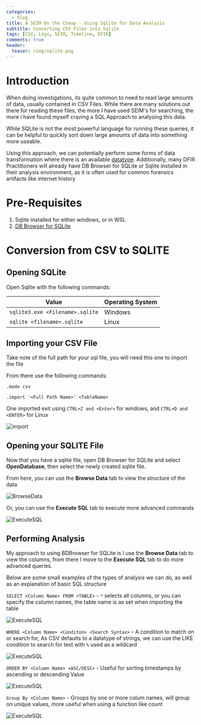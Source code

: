 ```yaml
---
categories:
  - blog
title: A SEIM On the Cheap - Using Sqlite for Data Analysis
subtitle: Converting CSV Files into Sqlite
tags: [CSV, Logs, SEIM, Timeline, DFIR]
comments: true
header:
  teaser: /img/sqlite.png
---
```


# Introduction
When doing investigations, its quite common to need to read large amounts of data, usually contained in CSV Files. While there are many solutions out there for reading these files, the more I have used SEIM's for searching, the more i have found myself craving a SQL Approach to analysing this data.


While SQLite is not the most powerful language for running these queries, it can be helpful to quickly sort down large amounts of data into something more useable. 

Using this approach, we can potentially perform some forms of data transformation where there is an available [datatype](https://www.sqlite.org/datatype3.html). Additionally, many DFIR Practitioners will already have DB Browser for SQLite or Sqlite installed in their analysis environment, as it is often used for common forensics artifacts like internet history


# Pre-Requisites

1. Sqlite installed for either windows, or in WSL
2. [DB Browser for SQLite](https://sqlitebrowser.org/dl/)


# Conversion from CSV to SQLITE

## Opening SQLite

Open Sqlite with the following commands:


Value | Operating System
-------|--------
`sqlite3.exe <Filename>.sqlite`	| Windows
`sqlite <filename>.sqlite`	| Linux

## Importing your CSV File

Take note of the full path for your sql file, you will need this one to import the file

From there use the following commands:

`.mode csv`

`.import '<Full Path Name>' <TableName>`

One imported exit using  `CTRL+Z and <Enter>` for windows, and `CTRL+D and <ENTER>` for Linux

![import](/img/sql/import.png)

## Opening your SQLITE File

Now that you have a sqlite file, open DB Browser for SQLite and select **OpenDatabase**, then select the newly created sqlite file.

From here, you can use the **Browse Data** tab to view the structure of the data

![BrowseData](/img/sql/bd.png)

Or, you can use the **Execute SQL** tab to execute more advanced commands

![ExecuteSQL](/img/sql/es.png)

## Performing Analysis

My approach to using BDBrowser for SQLite is I use the **Browse Data** tab to view the columns, from there I move to the **Execute SQL** tab to do more advanced queries.

Below are some small examples of the types of analysis we can do, as well as an explanation of basic SQL structure

`SELECT <Column Name> FROM <TABLE>` - `*` selects all columns, or you can specify the column names, the table name is as set when importing the table

![ExecuteSQL](/img/sql/select.png)

`WHERE <Column Name> <Conditon> <Search Syntax>` - A condition to match on or search for, As CSV defaults to a datatype of strings, we can use the LIKE condition to search for text with `%` used as a wildcard

![ExecuteSQL](/img/sql/where.png)

`ORDER BY <Column Name> <ASC/DESC>` - Useful for sorting timestamps by ascending or descending Value

![ExecuteSQL](/img/sql/order.png)

`Group By <Column Name>` - Groups by one or more colum names, will group on unique values, more useful when using a function like count

![ExecuteSQL](/img/sql/group.png)